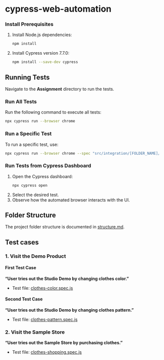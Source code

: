 # cypress-web-automation

### Install Prerequisites

1. Install Node.js dependencies:
   ```bash
   npm install
   ```
2. Install Cypress version 7.7.0:
   ```bash
   npm install --save-dev cypress
   ```

## Running Tests

Navigate to the **Assignment** directory to run the tests.

### Run All Tests
Run the following command to execute all tests:
```bash
npx cypress run --browser chrome
```

### Run a Specific Test
To run a specific test, use:
```bash
npx cypress run --browser chrome --spec "src/integration/[FOLDER_NAME]/[SPEC_NAME]"
```

### Run Tests from Cypress Dashboard
1. Open the Cypress dashboard:
   ```bash
   npx cypress open
   ```
2. Select the desired test.
3. Observe how the automated browser interacts with the UI.

## Folder Structure
The project folder structure is documented in [structure.md](/src/structure.md).

## Test cases

### 1. Visit the Demo Product

#### First Test Case
**“User tries out the Studio Demo by changing clothes color.”**
- Test file: [clothes-color.spec.js](src/integration/demo-product/clothes-color.spec.js)

#### Second Test Case
**“User tries out the Studio Demo by changing clothes pattern.”**
- Test file: [clothes-pattern.spec.js](src/integration/demo-product/clothes-pattern.spec.js)

### 2. Visit the Sample Store
**“User tries out the Sample Store by purchasing clothes.”**
- Test file: [clothes-shopping.spec.js](src/integration/sample-store/clothes-shopping.spec.js)
